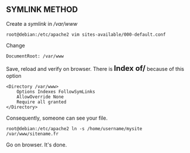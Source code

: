 **SYMLINK METHOD**
-
Create a *symlink* in */var/www*
```
root@debian:/etc/apache2 vim sites-available/000-default.conf
```
Change
```
DocumentRoot: /var/www
```
Save, reload and verify on browser. There is  **<span style="font-size: 20px">Index of/</span>** because of this option 
```
<Directory /var/www>
    Options Indexes FollowSymLinks
    AllowOverride None
    Require all granted
</Directory>
```
Consequently, someone can see your file.
```
root@debian:/etc/apache2 ln -s /home/username/mysite /var/www/sitename.fr
```
Go on browser. It's done.
